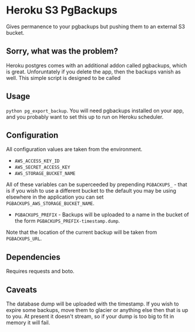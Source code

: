 # Heroku S3 PgBackups

Gives permanence to your pgbackups but pushing them to an external S3 bucket.

## Sorry, what was the problem?

Heroku postgres comes with an additional addon called pgbackups, which is
great. Unforuntately if you delete the app, then the backups vanish as well.
This simple script is designed to be called

## Usage

`python pg_export_backup`. You will need pgbackups installed on your app, and
you probably want to set this up to run on Heroku scheduler.

## Configuration

All configuration values are taken from the environment.

- `AWS_ACCESS_KEY_ID`
- `AWS_SECRET_ACCESS_KEY`
- `AWS_STORAGE_BUCKET_NAME`

All of these variables can be superceeded by prepending `PGBACKUPS_` - that is
if you wish to use a different bucket to the default you may be using elsewhere
in the application you can set `PGBACKUPS_AWS_STORAGE_BUCKET_NAME`.

- `PGBACKUPS_PREFIX` - Backups will be uploaded to a name in the bucket of the
  form `PGBACKUPS_PREFIX-timestamp.dump`.

Note that the location of the current backup will be taken from
`PGBACKUPS_URL`.

## Dependencies

Requires requests and boto.

## Caveats

The database dump will be uploaded with the timestamp. If you wish to expire
some backups, move them to glacier or anything else then that is up to you. At
present it doesn't stream, so if your dump is too big to fit in memory it will
fail.
